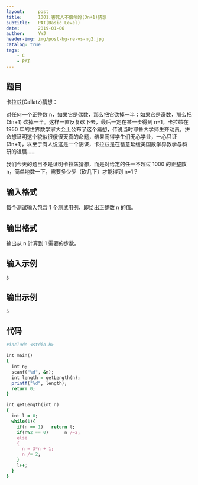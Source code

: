 ```yaml
---
layout:     post
title:      1001.害死人不偿命的(3n+1)猜想
subtitle:   PAT(Basic Level)
date:       2019-01-06
author:     YWJ
header-img: img/post-bg-re-vs-ng2.jpg
catalog: true
tags:
    - C
    - PAT
---
```


## 题目

卡拉兹(Callatz)猜想：

对任何一个正整数 n，如果它是偶数，那么把它砍掉一半；如果它是奇数，那么把 (3n+1) 砍掉一半。这样一直反复砍下去，最后一定在某一步得到 n=1。卡拉兹在 1950 年的世界数学家大会上公布了这个猜想，传说当时耶鲁大学师生齐动员，拼命想证明这个貌似很傻很天真的命题，结果闹得学生们无心学业，一心只证 (3n+1)，以至于有人说这是一个阴谋，卡拉兹是在蓄意延缓美国数学界教学与科研的进展……

我们今天的题目不是证明卡拉兹猜想，而是对给定的任一不超过 1000 的正整数 n，简单地数一下，需要多少步（砍几下）才能得到 n=1？

## 输入格式

每个测试输入包含 1 个测试用例，即给出正整数 n 的值。

## 输出格式

输出从 n 计算到 1 需要的步数。

## 输入示例

`3`

## 输出示例

`5`

## 代码
```ruby
#include <stdio.h>

int main()
{
  int n;
  scanf("%d", &n);
  int length = getLength(n);
  printf("%d", length);
  return 0;
}

int getLength(int n)
{
  int l = 0;
  while(1){
    if(n == 1)   return l;
    if(n%2 == 0)      n /=2;
    else
    {
      n = 3*n + 1;
      n /= 2;
    }
    l++;
  }
}
```
